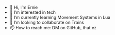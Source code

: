 - 👋 Hi, I’m Ernie
- 👀 I’m interested in tech
- 🌱 I’m currently learning Movement Systems in Lua
- 💞️ I’m looking to collaborate on Trains
- 📫 How to reach me: DM on GitHub, that ez

<!---
SizzlRetrat/SizzlRetrat is a ✨ special ✨ repository because its `README.md` (this file) appears on your GitHub profile.
You can click the Preview link to take a look at your changes.
--->
